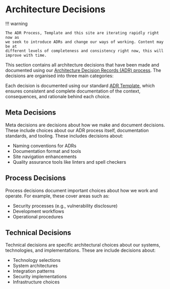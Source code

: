 # Architecture Decisions

!!! warning

    The ADR Process, Template and this site are iterating rapidly right now as
    we seek to introduce ADRs and change our ways of working. Content may be at
    different levels of completeness and consistency right now, this will
    improve with time.

This section contains all architecture decisions that have been made and documented
using our [Architecture Decision Records (ADR) process](../design-authority/dhcw/architecture-decision-record-process/index.md).
The decisions are organised into three main categories:

Each decision is documented using our standard [ADR Template](../design-authority/dhcw/architecture-decision-record-template.md),
which ensures consistent and complete documentation of the context,
consequences, and rationale behind each choice.

## Meta Decisions

Meta decisions are decisions about how we make and document decisions. These
include choices about our ADR process itself, documentation standards, and tooling.
These includes decisions about:

- Naming conventions for ADRs
- Documentation format and tools
- Site navigation enhancements
- Quality assurance tools like linters and spell checkers

## Process Decisions

Process decisions document important choices about how we work and operate.
For example, these cover areas such as:

- Security processes (e.g., vulnerability disclosure)
- Development workflows
- Operational procedures

## Technical Decisions

Technical decisions are specific architectural choices about our systems,
technologies, and implementations. These are include decisions about:

- Technology selections
- System architectures
- Integration patterns
- Security implementations
- Infrastructure choices
